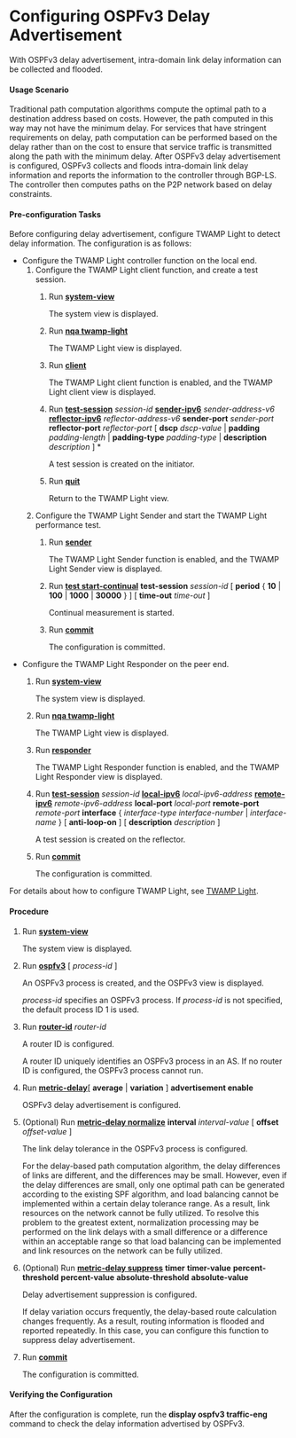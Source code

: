 Configuring OSPFv3 Delay Advertisement
======================================

With OSPFv3 delay advertisement, intra-domain link delay information can be collected and flooded.

#### Usage Scenario

Traditional path computation algorithms compute the optimal path to a destination address based on costs. However, the path computed in this way may not have the minimum delay. For services that have stringent requirements on delay, path computation can be performed based on the delay rather than on the cost to ensure that service traffic is transmitted along the path with the minimum delay. After OSPFv3 delay advertisement is configured, OSPFv3 collects and floods intra-domain link delay information and reports the information to the controller through BGP-LS. The controller then computes paths on the P2P network based on delay constraints.


#### Pre-configuration Tasks

Before configuring delay advertisement, configure TWAMP Light to detect delay information. The configuration is as follows:

* Configure the TWAMP Light controller function on the local end.
  1. Configure the TWAMP Light client function, and create a test session.
     1. Run [**system-view**](cmdqueryname=system-view)
        
        The system view is displayed.
     2. Run [**nqa twamp-light**](cmdqueryname=nqa+twamp-light)
        
        The TWAMP Light view is displayed.
     3. Run [**client**](cmdqueryname=client)
        
        The TWAMP Light client function is enabled, and the TWAMP Light client view is displayed.
     4. Run [**test-session**](cmdqueryname=test-session) *session-id* [**sender-ipv6**](cmdqueryname=sender-ipv6) *sender-address-v6* [**reflector-ipv6**](cmdqueryname=reflector-ipv6) *reflector-address-v6* **sender-port** *sender-port* **reflector-port** *reflector-port* [ **dscp** *dscp-value* | **padding** *padding-length* | **padding-type** *padding-type* | **description** *description* ] \*
        
        A test session is created on the initiator.
     5. Run [**quit**](cmdqueryname=quit)
        
        Return to the TWAMP Light view.
  2. Configure the TWAMP Light Sender and start the TWAMP Light performance test.
     1. Run [**sender**](cmdqueryname=sender)
        
        The TWAMP Light Sender function is enabled, and the TWAMP Light Sender view is displayed.
     2. Run [**test start-continual**](cmdqueryname=test+start-continual) **test-session** *session-id* [ **period** { **10** | **100** | **1000** | **30000** } ] [ **time-out** *time-out* ]
        
        Continual measurement is started.
     3. Run [**commit**](cmdqueryname=commit)
        
        The configuration is committed.
* Configure the TWAMP Light Responder on the peer end.
  1. Run [**system-view**](cmdqueryname=system-view)
     
     The system view is displayed.
  2. Run [**nqa twamp-light**](cmdqueryname=nqa+twamp-light)
     
     The TWAMP Light view is displayed.
  3. Run [**responder**](cmdqueryname=responder)
     
     The TWAMP Light Responder function is enabled, and the TWAMP Light Responder view is displayed.
  4. Run [**test-session**](cmdqueryname=test-session) *session-id* [**local-ipv6**](cmdqueryname=local-ipv6) *local-ipv6-address* [**remote-ipv6**](cmdqueryname=remote-ipv6) *remote-ipv6-address* **local-port** *local-port* **remote-port** *remote-port* **interface** { *interface-type* *interface-number* | *interface-name* } [ **anti-loop-on** ] [ **description** *description* ]
     
     A test session is created on the reflector.
  5. Run [**commit**](cmdqueryname=commit)
     
     The configuration is committed.

For details about how to configure TWAMP Light, see [TWAMP Light](dc_vrp_cfg_twamp-light_0001.html).


#### Procedure

1. Run [**system-view**](cmdqueryname=system-view)
   
   
   
   The system view is displayed.
2. Run [**ospfv3**](cmdqueryname=ospfv3) [ *process-id* ]
   
   
   
   An OSPFv3 process is created, and the OSPFv3 view is displayed.
   
   
   
   *process-id* specifies an OSPFv3 process. If *process-id* is not specified, the default process ID 1 is used.
3. Run [**router-id**](cmdqueryname=router-id) *router-id*
   
   
   
   A router ID is configured.
   
   
   
   A router ID uniquely identifies an OSPFv3 process in an AS. If no router ID is configured, the OSPFv3 process cannot run.
4. Run **[**metric-delay**](cmdqueryname=metric-delay)**[ **average** | **variation** ] **advertisement enable**
   
   
   
   OSPFv3 delay advertisement is configured.
5. (Optional) Run [**metric-delay normalize**](cmdqueryname=metric-delay+normalize) **interval** *interval-value* [ **offset** *offset-value* ]
   
   
   
   The link delay tolerance in the OSPFv3 process is configured.
   
   
   
   For the delay-based path computation algorithm, the delay differences of links are different, and the differences may be small. However, even if the delay differences are small, only one optimal path can be generated according to the existing SPF algorithm, and load balancing cannot be implemented within a certain delay tolerance range. As a result, link resources on the network cannot be fully utilized. To resolve this problem to the greatest extent, normalization processing may be performed on the link delays with a small difference or a difference within an acceptable range so that load balancing can be implemented and link resources on the network can be fully utilized.
6. (Optional) Run [**metric-delay suppress**](cmdqueryname=metric-delay+suppress) **timer** **timer-value** ****percent-threshold**** **percent-value** ****absolute-threshold**** **absolute-value**
   
   
   
   Delay advertisement suppression is configured.
   
   
   
   If delay variation occurs frequently, the delay-based route calculation changes frequently. As a result, routing information is flooded and reported repeatedly. In this case, you can configure this function to suppress delay advertisement.
7. Run [**commit**](cmdqueryname=commit)
   
   
   
   The configuration is committed.

#### Verifying the Configuration

After the configuration is complete, run the **display ospfv3 traffic-eng** command to check the delay information advertised by OSPFv3.